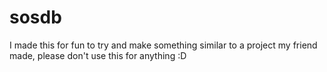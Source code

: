 # sosdb
I made this for fun to try and make something similar to a project my friend made, please don't use this for anything :D